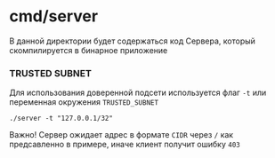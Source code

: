 # cmd/server

В данной директории будет содержаться код Сервера, который скомпилируется в бинарное приложение


### TRUSTED SUBNET
Для использования доверенной подсети используется флаг `-t` или переменная окружения `TRUSTED_SUBNET`
```shell
./server -t "127.0.0.1/32"
```
Важно! Сервер ожидает адрес в формате `CIDR` через `/` как предсавленно в примере, иначе клиент получит ошибку `403` 

